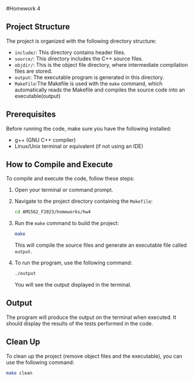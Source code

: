 #Homework 4

## Project Structure

The project is organized with the following directory structure:

- `include/`: This directory contains header files.
- `source/`: This directory includes the C++ source files.
- `objdir/`: This is the object file directory, where intermediate compilation files are stored.
- `output`: The executable program is generated in this directory.
- `MakeFile`:The Makefile is used with the `make` command, which automatically reads the Makefile and compiles the source code into an executable(output)

## Prerequisites

Before running the code, make sure you have the following installed:

- g++ (GNU C++ compiler)
- Linux/Unix terminal or equivalent (if not using an IDE)

## How to Compile and Execute

To compile and execute the code, follow these steps:

1. Open your terminal or command prompt.

2. Navigate to the project directory containing the `Makefile`:

   ```sh
   cd AMS562_F2023/homeworks/hw4
   ```

3. Run the `make` command to build the project:

   ```sh
   make
   ```

   This will compile the source files and generate an executable file called `output`.

4. To run the program, use the following command:

   ```sh
   ./output
   ```

   You will see the output displayed in the terminal.

## Output

The program will produce the output on the terminal when executed. It should display the results of the tests performed in the code.

## Clean Up

To clean up the project (remove object files and the executable), you can use the following command:

```sh
make clean
```

